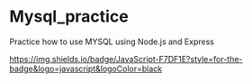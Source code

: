 # Mysql_practice
Practice how to use MYSQL using Node.js and Express

https://img.shields.io/badge/JavaScript-F7DF1E?style=for-the-badge&logo=javascript&logoColor=black
